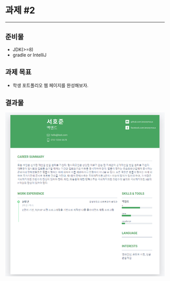# 과제 #2
-----
## 준비물
- JDK(>=8)
- gradle or IntelliJ
## 과제 목표
- 학생 포트폴리오 웹 페이지를 완성해보자.
## 결과물
<img src="img/view-and-model connection.PNG">
